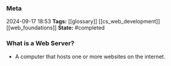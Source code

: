 ### Meta
2024-09-17 18:53
**Tags:** [[glossary]] [[cs_web_development]] [[web_foundations]]
**State:** #completed 

### What is a Web Server?
- A computer that hosts one or more websites on the internet.